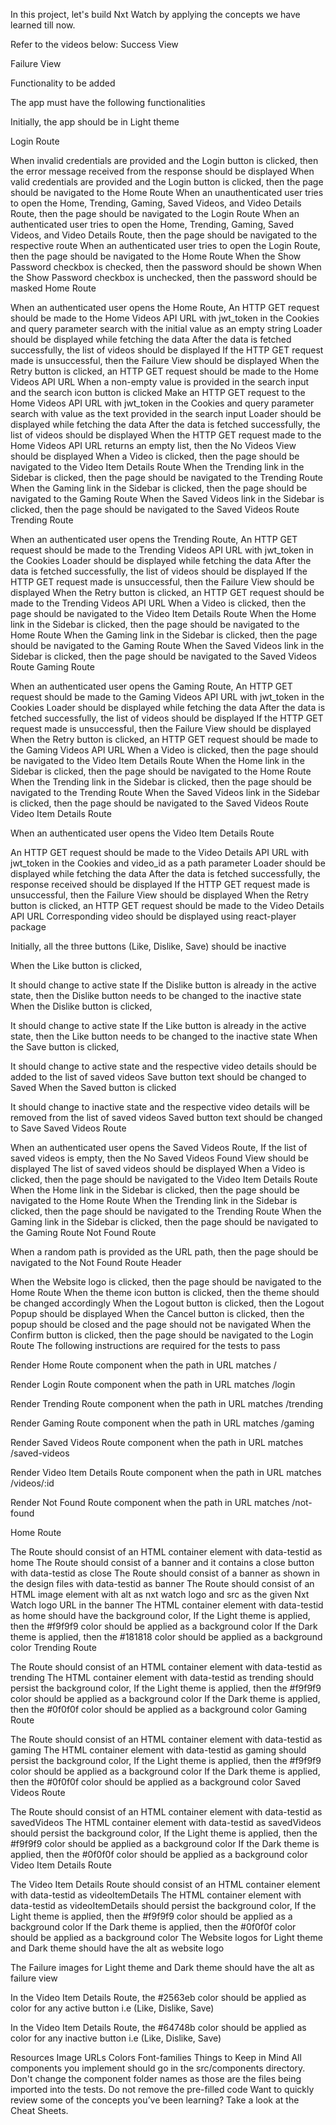 In this project, let's build Nxt Watch by applying the concepts we have learned till now.

Refer to the videos below:
Success View


Failure View


Functionality to be added

The app must have the following functionalities

Initially, the app should be in Light theme

Login Route

When invalid credentials are provided and the Login button is clicked, then the error message received from the response should be displayed
When valid credentials are provided and the Login button is clicked, then the page should be navigated to the Home Route
When an unauthenticated user tries to open the Home, Trending, Gaming, Saved Videos, and Video Details Route, then the page should be navigated to the Login Route
When an authenticated user tries to open the Home, Trending, Gaming, Saved Videos, and Video Details Route, then the page should be navigated to the respective route
When an authenticated user tries to open the Login Route, then the page should be navigated to the Home Route
When the Show Password checkbox is checked, then the password should be shown
When the Show Password checkbox is unchecked, then the password should be masked
Home Route

When an authenticated user opens the Home Route,
An HTTP GET request should be made to the Home Videos API URL with jwt_token in the Cookies and query parameter search with the initial value as an empty string
Loader should be displayed while fetching the data
After the data is fetched successfully, the list of videos should be displayed
If the HTTP GET request made is unsuccessful, then the Failure View should be displayed
When the Retry button is clicked, an HTTP GET request should be made to the Home Videos API URL
When a non-empty value is provided in the search input and the search icon button is clicked
Make an HTTP GET request to the Home Videos API URL with jwt_token in the Cookies and query parameter search with value as the text provided in the search input
Loader should be displayed while fetching the data
After the data is fetched successfully, the list of videos should be displayed
When the HTTP GET request made to the Home Videos API URL returns an empty list, then the No Videos View should be displayed
When a Video is clicked, then the page should be navigated to the Video Item Details Route
When the Trending link in the Sidebar is clicked, then the page should be navigated to the Trending Route
When the Gaming link in the Sidebar is clicked, then the page should be navigated to the Gaming Route
When the Saved Videos link in the Sidebar is clicked, then the page should be navigated to the Saved Videos Route
Trending Route

When an authenticated user opens the Trending Route,
An HTTP GET request should be made to the Trending Videos API URL with jwt_token in the Cookies
Loader should be displayed while fetching the data
After the data is fetched successfully, the list of videos should be displayed
If the HTTP GET request made is unsuccessful, then the Failure View should be displayed
When the Retry button is clicked, an HTTP GET request should be made to the Trending Videos API URL
When a Video is clicked, then the page should be navigated to the Video Item Details Route
When the Home link in the Sidebar is clicked, then the page should be navigated to the Home Route
When the Gaming link in the Sidebar is clicked, then the page should be navigated to the Gaming Route
When the Saved Videos link in the Sidebar is clicked, then the page should be navigated to the Saved Videos Route
Gaming Route

When an authenticated user opens the Gaming Route,
An HTTP GET request should be made to the Gaming Videos API URL with jwt_token in the Cookies
Loader should be displayed while fetching the data
After the data is fetched successfully, the list of videos should be displayed
If the HTTP GET request made is unsuccessful, then the Failure View should be displayed
When the Retry button is clicked, an HTTP GET request should be made to the Gaming Videos API URL
When a Video is clicked, then the page should be navigated to the Video Item Details Route
When the Home link in the Sidebar is clicked, then the page should be navigated to the Home Route
When the Trending link in the Sidebar is clicked, then the page should be navigated to the Trending Route
When the Saved Videos link in the Sidebar is clicked, then the page should be navigated to the Saved Videos Route
Video Item Details Route

When an authenticated user opens the Video Item Details Route

An HTTP GET request should be made to the Video Details API URL with jwt_token in the Cookies and video_id as a path parameter
Loader should be displayed while fetching the data
After the data is fetched successfully, the response received should be displayed
If the HTTP GET request made is unsuccessful, then the Failure View should be displayed
When the Retry button is clicked, an HTTP GET request should be made to the Video Details API URL
Corresponding video should be displayed using react-player package

Initially, all the three buttons (Like, Dislike, Save) should be inactive

When the Like button is clicked,

It should change to active state
If the Dislike button is already in the active state, then the Dislike button needs to be changed to the inactive state
When the Dislike button is clicked,

It should change to active state
If the Like button is already in the active state, then the Like button needs to be changed to the inactive state
When the Save button is clicked,

It should change to active state and the respective video details should be added to the list of saved videos
Save button text should be changed to Saved
When the Saved button is clicked

It should change to inactive state and the respective video details will be removed from the list of saved videos
Saved button text should be changed to Save
Saved Videos Route

When an authenticated user opens the Saved Videos Route,
If the list of saved videos is empty, then the No Saved Videos Found View should be displayed
The list of saved videos should be displayed
When a Video is clicked, then the page should be navigated to the Video Item Details Route
When the Home link in the Sidebar is clicked, then the page should be navigated to the Home Route
When the Trending link in the Sidebar is clicked, then the page should be navigated to the Trending Route
When the Gaming link in the Sidebar is clicked, then the page should be navigated to the Gaming Route
Not Found Route

When a random path is provided as the URL path, then the page should be navigated to the Not Found Route
Header

When the Website logo is clicked, then the page should be navigated to the Home Route
When the theme icon button is clicked, then the theme should be changed accordingly
When the Logout button is clicked, then the Logout Popup should be displayed
When the Cancel button is clicked, then the popup should be closed and the page should not be navigated
When the Confirm button is clicked, then the page should be navigated to the Login Route
The following instructions are required for the tests to pass

Render Home Route component when the path in URL matches /

Render Login Route component when the path in URL matches /login

Render Trending Route component when the path in URL matches /trending

Render Gaming Route component when the path in URL matches /gaming

Render Saved Videos Route component when the path in URL matches /saved-videos

Render Video Item Details Route component when the path in URL matches /videos/:id

Render Not Found Route component when the path in URL matches /not-found

Home Route

The Route should consist of an HTML container element with data-testid as home
The Route should consist of a banner and it contains a close button with data-testid as close
The Route should consist of a banner as shown in the design files with data-testid as banner
The Route should consist of an HTML image element with alt as nxt watch logo and src as the given Nxt Watch logo URL in the banner
The HTML container element with data-testid as home should have the background color,
If the Light theme is applied, then the #f9f9f9 color should be applied as a background color
If the Dark theme is applied, then the #181818 color should be applied as a background color
Trending Route

The Route should consist of an HTML container element with data-testid as trending
The HTML container element with data-testid as trending should persist the background color,
If the Light theme is applied, then the #f9f9f9 color should be applied as a background color
If the Dark theme is applied, then the #0f0f0f color should be applied as a background color
Gaming Route

The Route should consist of an HTML container element with data-testid as gaming
The HTML container element with data-testid as gaming should persist the background color,
If the Light theme is applied, then the #f9f9f9 color should be applied as a background color
If the Dark theme is applied, then the #0f0f0f color should be applied as a background color
Saved Videos Route

The Route should consist of an HTML container element with data-testid as savedVideos
The HTML container element with data-testid as savedVideos should persist the background color,
If the Light theme is applied, then the #f9f9f9 color should be applied as a background color
If the Dark theme is applied, then the #0f0f0f color should be applied as a background color
Video Item Details Route

The Video Item Details Route should consist of an HTML container element with data-testid as videoItemDetails
The HTML container element with data-testid as videoItemDetails should persist the background color,
If the Light theme is applied, then the #f9f9f9 color should be applied as a background color
If the Dark theme is applied, then the #0f0f0f color should be applied as a background color
The Website logos for Light theme and Dark theme should have the alt as website logo

The Failure images for Light theme and Dark theme should have the alt as failure view

In the Video Item Details Route, the #2563eb color should be applied as color for any active button i.e (Like, Dislike, Save)

In the Video Item Details Route, the #64748b color should be applied as color for any inactive button i.e (Like, Dislike, Save)

Resources
Image URLs
Colors
Font-families
Things to Keep in Mind
All components you implement should go in the src/components directory.
Don't change the component folder names as those are the files being imported into the tests.
Do not remove the pre-filled code
Want to quickly review some of the concepts you’ve been learning? Take a look at the Cheat Sheets.

